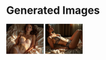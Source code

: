 # Generated Images



<img src="2025_07_03_01.webp" width="100"/> <img src="2025_07_03_02.webp" width="100"/>